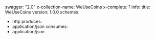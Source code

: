 swagger: "2.0"
x-collection-name: WeUseCoins
x-complete: 1
info:
  title: WeUseCoins
  version: 1.0.0
schemes:
- http
produces:
- application/json
consumes:
- application/json